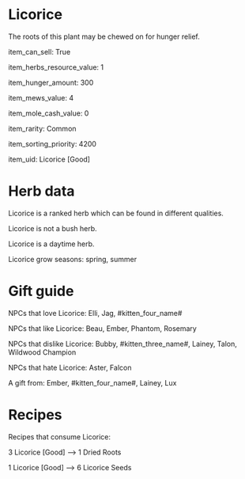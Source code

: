 # Licorice

The roots of this plant may be chewed on for hunger relief.

item_can_sell: True

item_herbs_resource_value: 1

item_hunger_amount: 300

item_mews_value: 4

item_mole_cash_value: 0

item_rarity: Common

item_sorting_priority: 4200

item_uid: Licorice [Good]

# Herb data

Licorice is a ranked herb which can be found in different qualities.

Licorice is not a bush herb.

Licorice is a daytime herb.

Licorice grow seasons: spring, summer

# Gift guide

NPCs that love Licorice: Elli, Jag, #kitten_four_name#

NPCs that like Licorice: Beau, Ember, Phantom, Rosemary

NPCs that dislike Licorice: Bubby, #kitten_three_name#, Lainey, Talon, Wildwood Champion

NPCs that hate Licorice: Aster, Falcon

A gift from: Ember, #kitten_four_name#, Lainey, Lux

# Recipes

Recipes that consume Licorice:

3 Licorice [Good] --> 1 Dried Roots

1 Licorice [Good] --> 6 Licorice Seeds